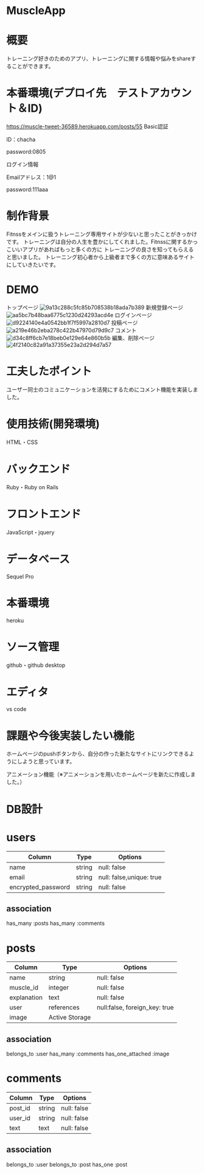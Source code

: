# MuscleApp
# 概要
トレーニング好きのためのアプリ、トレーニングに関する情報や悩みをshareすることができます。
# 本番環境(デプロイ先　テストアカウント＆ID)
https://muscle-tweet-36589.herokuapp.com/posts/55
Basic認証

ID：chacha

password:0805

ログイン情報

Emailアドレス：1@1

password:111aaa

# 制作背景
Fitnssをメインに扱うトレーニング専用サイトが少ないと思ったことがきっかけです。
トレーニングは自分の人生を豊かにしてくれました。Fitnssに関するかっこいいアプリがあればもっと多くの方に
トレーニングの良さを知ってもらえると思いました。
トレーニング初心者から上級者まで多くの方に意味あるサイトにしていきたいです。

# DEMO
トップページ
![9a13c288c5fc85b708538b18ada7b389](https://user-images.githubusercontent.com/88130111/135392853-f47927d5-1ac7-48d7-be45-20067c6b2c0e.gif)
新規登録ページ
![aa5bc7b48baa6775c1230d24293acd4e](https://user-images.githubusercontent.com/88130111/135393109-cb77a6bd-a58b-41da-80ef-261fb0960be5.gif)
ログインページ
![d9224140e4a0542bb1f7f5997a2810d7](https://user-images.githubusercontent.com/88130111/135393287-6842e7d4-2cb5-4ed7-bc8b-347b2ba0d39d.gif)
投稿ページ
![a219e46b2eba278c422b47970d79d9c7](https://user-images.githubusercontent.com/88130111/135393468-225ef3fc-7332-4587-bb99-e56b5e96e52c.gif)
コメント
![d34c8ff6cb7e18beb0e129e64e860b5b](https://user-images.githubusercontent.com/88130111/135393594-fce46426-29cc-45a4-804c-bf8eb3e961ea.gif)
編集、削除ページ
![4f2140c82a91a37355e23a2d294d7a57](https://user-images.githubusercontent.com/88130111/135393681-6e525bb6-1336-494e-a92d-798f7a3dda10.gif)

# 工夫したポイント
ユーザー同士のコミュニケーションを活発にするためにコメント機能を実装しました。

# 使用技術(開発環境)
HTML・CSS
# バックエンド
Ruby・Ruby on Rails
# フロントエンド
JavaScript・jquery
# データベース
Sequel Pro
# 本番環境
heroku
# ソース管理
github・github desktop
# エディタ
vs code
# 課題や今後実装したい機能
ホームページのpushボタンから、自分の作った新たなサイトにリンクできるようにしようと思っています。

アニメーション機能（※アニメーションを用いたホームページを新たに作成しました。）
# DB設計
# users

|Column              |Type           |Options                 |
|--------------------|---------------|------------------------|
|name                |string         |null: false             |
|email               |string         |null: false,unique: true|
|encrypted_password  |string         |null: false             |

## association
has_many :posts
has_many :comments


# posts

|Column              |Type            |Options                         |
|--------------------|----------------|--------------------------------|
|name                 |string          |null: false                     |
|muscle_id           |integer         |null: false                     |
|explanation         |text            |null: false                     |
|user                |references      |null:false, foreign_key: true   |
|image               |Active Storage                                   |

## association
belongs_to :user
has_many :comments
has_one_attached :image

# comments
|Column              |Type            |Options                         |
|--------------------|----------------|--------------------------------|
|post_id             |string          |null: false                     |
|user_id             |string          |null: false                     |
|text                |text            |null: false                     |

## association
belongs_to :user
belongs_to :post
has_one :post

